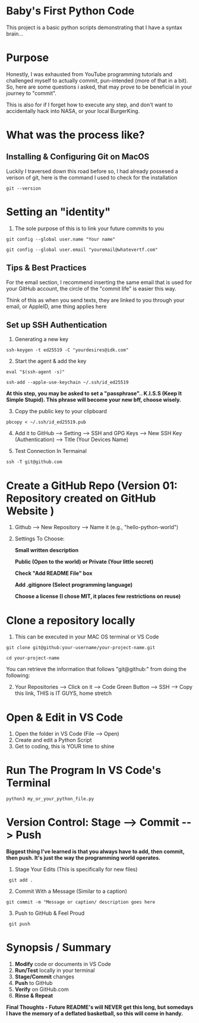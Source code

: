 # Baby's First Python Code 

This project is a basic python scripts demonstrating that I have a syntax brain...

# Purpose 
Honestly, I was exhausted from YouTube programming tutorials and challenged myself to actually commit, pun-intended (more of that in a bit). So, here are some questions i asked, that may prove to be beneficial in your journey to "commit".  

This is also for if I forget how to execute any step, and don't want to accidentally hack into NASA, or your local BurgerKing. 

# What was the process like? 

## Installing & Configuring Git on MacOS

Luckily I traversed down this road before so, I had already possesed a verison of git, here is the command I used to check for the installation 
```
git --version
```

# Setting an "identity" 
1. The sole purpose of this is to link your future commits to you 

```   
git config --global user.name "Your name"
```

```
git config --global user.email "youremail@whatevertf.com"
```

## Tips & Best Practices 
For the email section, I recommend inserting the same email that is used for your GitHub account, the circle of the "commit life" is easier this way.
      
Think of this as when you send texts, they are linked to you through your email, or AppleID, ame thing applies here

      
## Set up SSH Authentication 

1. Generating a new key 

```      
ssh-keygen -t ed25519 -C "yourdesires@idk.com" 
```

2. Start the agent & add the key 

```
eval "$(ssh-agent -s)"
```

```
ssh-add --apple-use-keychain ~/.ssh/id_ed25519
```

 **At this step, you may be asked to set a "passphrase".. K.I.S.S (Keep It Simple Stupid). This phrase will become your new bff, choose wisely.**


3. Copy the public key to your clipboard 

```
pbcopy < ~/.ssh/id_ed25519.pub
```

4. Add it to GitHub --> Setting --> SSH and GPG Keys --> New SSH Key (Authentication) --> Title (Your Devices Name)

5. Test Connection In Termainal 

```
ssh -T git@github.com
```

# Create a GitHub Repo (Version 01: Repository created on GitHub Website )

1. Github --> New Repository --> Name it (e.g., "hello-python-world")

2. Settings To Choose:
      
      **Small written description**

      **Public (Open to the world) or Private (Your little secret)**

      **Check "Add README File" box**

      **Add .gitignore (Select programming language)**

      **Choose a license (I chose MIT, it places few restrictions on reuse)**

# Clone a repository locally 
1. This can be executed in your MAC OS terminal or VS Code


```
git clone git@github:your-username/your-project-name.git
```
      
```
cd your-project-name
```

You can retrieve the information that follows "git@github:" from doing the following: 
      
2. Your Repositories --> Click on it --> Code Green Button --> SSH --> Copy this link, THIS is IT GUYS, home stretch

# Open & Edit in VS Code
1. Open the folder in VS Code (File --> Open)
2. Create and edit a Python Script 
3. Get to coding, this is YOUR time to shine

# Run The Program In VS Code's Terminal

```
python3 my_or_your_python_file.py
```

# Version Control: Stage --> Commit --> Push

**Biggest thing I've learned is that you always have to add, then commit, then push. It's just the way the programming world operates.**

1. Stage Your Edits (This is specifically for new files)
      
```
 git add .
```

2. Commit With a Message (Similar to a caption)

```
git commit -m "Message or caption/ description goes here
``` 

3. Push to GitHub & Feel Proud

```
 git push
 ```


# Synopsis / Summary 
1. **Modify** code or documents in VS Code
2. **Run/Test** locally in your terminal
3. **Stage/Commit** changes 
4. **Push** to GitHub 
5. **Verify** on GitHub.com
6. **Rinse & Repeat**

**Final Thoughts - Future README's will NEVER get this long, but somedays I have the memory of a deflated basketball, so this will come in handy.** 






